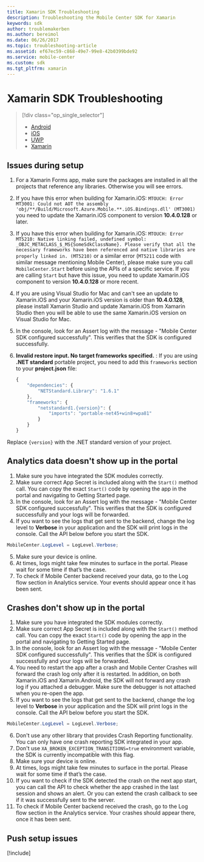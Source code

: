 ```yaml
---
title: Xamarin SDK Troubleshooting
description: Troubleshooting the Mobile Center SDK for Xamarin
keywords: sdk
author: troublemakerben
ms.author: bereimol
ms.date: 06/26/2017
ms.topic: troubleshooting-article
ms.assetid: ef67ec59-c868-49e7-99e8-42b0399bde92
ms.service: mobile-center
ms.custom: sdk
ms.tgt_pltfrm: xamarin
---
```


# Xamarin SDK Troubleshooting

> [!div class="op_single_selector"]
> * [Android](android.md)
> * [iOS](ios.md)
> * [UWP](uwp.md)
> * [Xamarin](xamarin.md)

## Issues during setup

1. For a Xamarin Forms app, make sure the packages are installed in all the projects that reference any libraries. Otherwise you will see errors.
2. If you have this error when building for Xamarin.iOS: `MTOUCH: Error MT3001: Could not AOT the assembly 'obj/**/Build/Microsoft.Azure.Mobile.**.iOS.Bindings.dll' (MT3001)` you need to update the Xamarin.iOS component to version **10.4.0.128** or later.
3. If you have this error when building for Xamarin.iOS: `MTOUCH: Error MT5210: Native linking failed, undefined symbol: _OBJC_METACLASS_$_MS{SomeSdkClassName}. Please verify that all the necessary frameworks have been referenced and native libraries are properly linked in. (MT5210)` or a similar error (`MT5211` code with similar message mentioning Mobile Center), please make sure you call `MobileCenter.Start` before using the APIs of a specific service. If you are calling `Start` but have this issue, you need to update Xamarin.iOS component to version **10.4.0.128** or more recent.
4. If you are using Visual Studio for Mac and can't see an update to Xamarin.iOS and your Xamarin.iOS version is older than **10.4.0.128**, please install Xamarin Studio and update Xamarin.iOS from Xamarin Studio then you will be able to use the same Xamarin.iOS version on Visual Studio for Mac.
5. In the console, look for an Assert log with the message - "Mobile Center SDK configured successfully". This verifies that the SDK is configured successfully.
6. **Invalid restore input. No target frameworks specified.** : If you are using **.NET standard** portable project, you need to add this `frameworks` section to your **project.json** file:

    ```javascript
    {
        "dependencies": {
            "NETStandard.Library": "1.6.1"
        },
        "frameworks": {
            "netstandard1.{version}": {
                "imports": "portable-net45+win8+wpa81"
            }
        }
    }
    ```

Replace `{version}` with the .NET standard version of your project.

## Analytics data doesn't show up in the portal

1. Make sure you have integrated the SDK modules correctly.
2. Make sure correct App Secret is included along with the `Start()` method call. You can copy the exact `Start()` code by opening the app in the portal and navigating to Getting Started page.
3. In the console, look for an Assert log with the message - "Mobile Center SDK configured successfully". This verifies that the SDK is configured successfully and your logs will be forwarded.
4. If you want to see the logs that get sent to the backend, change the log level to **Verbose** in your application and the SDK will print logs in the console. Call the API below before you start the SDK.

  ```csharp
  MobileCenter.LogLevel = LogLevel.Verbose;
  ```

5. Make sure your device is online.
6. At times, logs might take few minutes to surface in the portal. Please wait for some time if that’s the case.
7. To check if Mobile Center backend received your data, go to the Log flow section in Analytics service. Your events should appear once it has been sent.

## Crashes don't show up in the portal

1. Make sure you have integrated the SDK modules correctly.
2. Make sure correct App Secret is included along with the `Start()` method call. You can copy the exact `Start()` code by opening the app in the portal and navigating to Getting Started page.
3. In the console, look for an Assert log with the message - "Mobile Center SDK configured successfully". This verifies that the SDK is configured successfully and your logs will be forwarded.
4. You need to restart the app after a crash and Mobile Center Crashes will forward the crash log only after it is restarted. In addition, on both Xamarin.iOS and Xamarin.Android, the SDK will not forward any crash log if you attached a debugger. Make sure the debugger is not attached when you re-open the app.
5. If you want to see the logs that get sent to the backend, change the log level to **Verbose** in your application and the SDK will print logs in the console. Call the API below before you start the SDK.

  ```csharp
  MobileCenter.LogLevel = LogLevel.Verbose;
  ```

6. Don't use any other library that provides Crash Reporting functionality. You can only have one crash reporting SDK integrated in your app.
7. Don't use `XA_BROKEN_EXCEPTION_TRANSITIONS=true` environment variable, the SDK is currently incompatible with this flag.
8. Make sure your device is online.
9. At times, logs might take few minutes to surface in the portal. Please wait for some time if that’s the case.
10. If you want to check if the SDK detected the crash on the next app start, you can call the API to check whether the app crashed in the last session and shows an alert. Or you can extend the crash callback to see if it was successfully sent to the server.
11. To check if Mobile Center backend received the crash, go to the Log flow section in the Analytics service. Your crashes should appear there, once it has been sent.

## Push setup issues

[!include[](../xamarin-android-push-setup-issues.md)]
